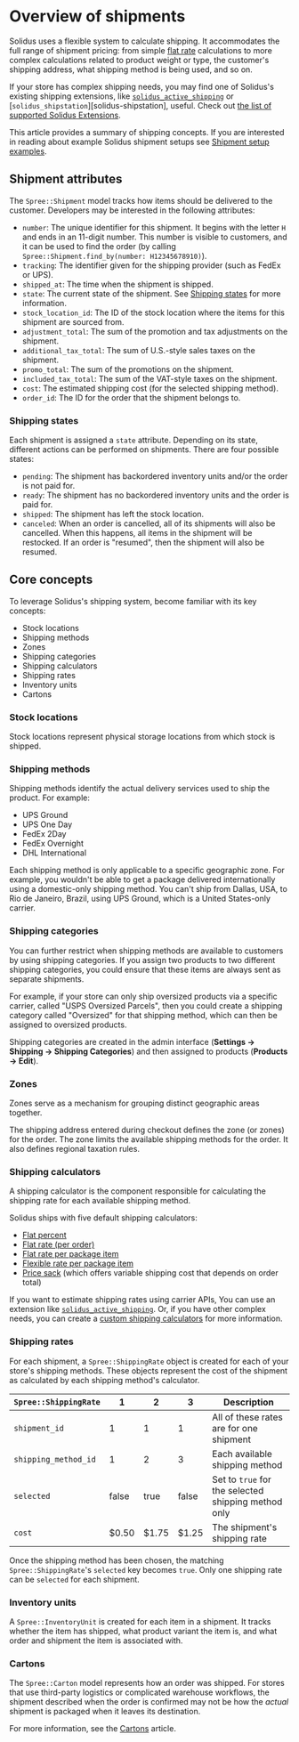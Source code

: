 # Overview of shipments

Solidus uses a flexible system to calculate shipping. It accommodates the full
range of shipment pricing: from simple [flat
rate](https://en.wikipedia.org/wiki/Flat_rate) calculations to more
complex calculations related to product weight or type, the customer's shipping
address, what shipping method is being used, and so on.

If your store has complex shipping needs, you may find one of Solidus's existing
shipping extensions, like [`solidus_active_shipping`][solidus-active-shipping]
or [`solidus_shipstation`][solidus-shipstation], useful. Check out [the list of
supported Solidus Extensions](https://extensions.solidus.io).

This article provides a summary of shipping concepts. If you are interested in
reading about example Solidus shipment setups see
[Shipment setup examples](shipment-setup-examples.html.markdown).

<!-- TODO:
  Add section that summarizes what Spree::Objects are created related to
  shipments and explains what their function is in the larger checkout process.
-->

[solidus-active-shipping]: solidus-active-shipping-extension.html.markdown

## Shipment attributes

The `Spree::Shipment` model tracks how items should be delivered to the
customer. Developers may be interested in the following attributes:

- `number`: The unique identifier for this shipment. It begins with the letter
  `H` and ends in an 11-digit number. This number is visible to customers, and
  it can be used to find the order (by calling `Spree::Shipment.find_by(number:
  H12345678910)`).
- `tracking`: The identifier given for the shipping provider (such as FedEx or
  UPS).
- `shipped_at`: The time when the shipment is shipped.
- `state`: The current state of the shipment. See [Shipping
  states](#shipping-states) for more information.
- `stock_location_id`: The ID of the stock location where the items for this
  shipment are sourced from.
- `adjustment_total`: The sum of the promotion and tax adjustments on the
  shipment.
- `additional_tax_total`: The sum of U.S.-style sales taxes on the shipment.
- `promo_total`: The sum of the promotions on the shipment.
- `included_tax_total`: The sum of the VAT-style taxes on the shipment.
- `cost`: The estimated shipping cost (for the selected shipping method).
- `order_id`: The ID for the order that the shipment belongs to.

<!-- TODO:
  Add a shipment process flow diagram.
-->

### Shipping states

Each shipment is assigned a `state` attribute. Depending on its state, different
actions can be performed on shipments. There are four possible states:

- `pending`: The shipment has backordered inventory units and/or the order is
  not paid for.
- `ready`: The shipment has no backordered inventory units and the order is paid
  for.
- `shipped`: The shipment has left the stock location.
- `canceled`: When an order is cancelled, all of its shipments will also be
  cancelled. When this happens, all items in the shipment will be restocked. If
  an order is "resumed", then the shipment will also be resumed.

## Core concepts

To leverage Solidus's shipping system, become familiar with its key concepts:

- Stock locations
- Shipping methods
- Zones
- Shipping categories
- Shipping calculators
- Shipping rates
- Inventory units
- Cartons

### Stock locations

Stock locations represent physical storage locations from which stock is
shipped.

### Shipping methods

Shipping methods identify the actual delivery services used to ship the
product. For example:

- UPS Ground
- UPS One Day
- FedEx 2Day
- FedEx Overnight
- DHL International

Each shipping method is only applicable to a specific geographic
zone. For example, you wouldn't be able to get a package delivered
internationally using a domestic-only shipping method. You can't ship from
Dallas, USA, to Rio de Janeiro, Brazil, using UPS Ground, which is a United
States-only carrier.

### Shipping categories

You can further restrict when shipping methods are available to customers by
using shipping categories. If you assign two products to two different shipping
categories, you could ensure that these items are always sent as separate
shipments.

For example, if your store can only ship oversized products via a specific
carrier, called "USPS Oversized Parcels", then you could create a shipping
category called "Oversized" for that shipping method, which can then be assigned
to oversized products.

Shipping categories are created in the admin interface (**Settings -> Shipping
-> Shipping Categories**) and then assigned to products (**Products -> Edit**).

### Zones

Zones serve as a mechanism for grouping distinct geographic areas together.

The shipping address entered during checkout defines the zone (or zones) for the
order. The zone limits the available shipping methods for the order. It also
defines regional taxation rules.

<!-- TODO:
  For more information about zones, see [the Locations guide](../locations).
-->

### Shipping calculators

A shipping calculator is the component responsible for calculating the shipping
rate for each available shipping method.

Solidus ships with five default shipping calculators:

- [Flat percent](https://github.com/solidusio/solidus/blob/master/core/app/models/spree/calculator/shipping/flat_percent_item_total.rb)
- [Flat rate (per order)](https://github.com/solidusio/solidus/blob/master/core/app/models/spree/calculator/shipping/flat_rate.rb)
- [Flat rate per package item](https://github.com/solidusio/solidus/blob/master/core/app/models/spree/calculator/shipping/per_item.rb)
- [Flexible rate per package item](https://github.com/solidusio/solidus/blob/master/core/app/models/spree/calculator/shipping/flexi_rate.rb)
- [Price sack](https://github.com/solidusio/solidus/blob/master/core/app/models/spree/calculator/shipping/price_sack.rb)
  (which offers variable shipping cost that depends on order total)

If you want to estimate shipping rates using carrier APIs, You can use an
extension like [`solidus_active_shipping`][solidus-active-shipping]. Or, if you
have other complex needs, you can create a [custom shipping
calculators][custom-shipping-calculators] for more information.

[custom-shipping-calculators]: custom-shipping-calculators.html.markdown

### Shipping rates

For each shipment, a `Spree::ShippingRate` object is created for each of your
store's shipping methods. These objects represent the cost of the shipment as
calculated by each shipping method's calculator.

| `Spree::ShippingRate` | 1     | 2     | 3     | Description                                         |
|-----------------------|-------|-------|-------|-----------------------------------------------------|
| `shipment_id`         | 1     | 1     | 1     | All of these rates are for one shipment             |
| `shipping_method_id`  | 1     | 2     | 3     | Each available shipping method                      |
| `selected`            | false | true  | false | Set to `true` for the selected shipping method only |
| `cost`                | $0.50 | $1.75 | $1.25 | The shipment's shipping rate                        |

Once the shipping method has been chosen, the matching `Spree::ShippingRate`'s
`selected` key becomes `true`. Only one shipping rate can be `selected` for each
shipment.

### Inventory units

A `Spree::InventoryUnit` is created for each item in a shipment. It tracks
whether the item has shipped, what product variant the item is, and what order
and shipment the item is associated with.

<!-- TODO:
  This section is a stub. It may be worth revisiting inventory units in detail,
  or in its own article.
-->

### Cartons

The `Spree::Carton` model represents how an order was shipped. For stores that
use third-party logistics or complicated warehouse workflows, the shipment
described when the order is confirmed may not be how the _actual_ shipment is
packaged when it leaves its destination.

For more information, see the [Cartons](cartons.md) article.
